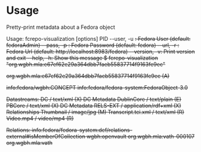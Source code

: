# Usage

Pretty-print metadata about a Fedora object

Usage:
  fcrepo-visualization [options] PID
    --user, -u <s>:   Fedora User (default: fedoraAdmin)
    --pass, -p <s>:   Fedora Password (default: fedora)
    --url, -r <s>:   Fedora Url (default: http://localhost:8983/fedora)
    --version, -v:   Print version and exit
    --help, -h:   Show this message
$ fcrepo-visualization "org.wgbh.mla:e67ef62e29a364dbb7faeb55837714f9163fe9ec"

 org.wgbh.mla:e67ef62e29a364dbb7faeb55837714f9163fe9ec (A)

 info:fedora/wgbh:CONCEPT
 info:fedora/fedora-system:FedoraObject-3.0

 Datastreams:
 DC / text/xml (X) DC Metadata
 DublinCore / text/plain (E) 
 PBCore / text/xml (X) DC Metadata
 RELS-EXT / application/rdf+xml (X) Relationships
 Thumbnail / image/jpg (M) 
 Transcript.tei.xml / text/xml (R) 
 Video.mp4 / video/mp4 (R) 

 Relations:
 info:fedora/fedora-system:def/relations-external#isMemberOfCollection
 wgbh:openvault
 org.wgbh.mla:vath-000107
 org.wgbh.mla:vath
